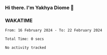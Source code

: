### Hi there. I'm Yakhya Diome 👋

### WAKATIME
<!--START_SECTION:waka-->

```txt
From: 16 February 2024 - To: 22 February 2024

Total Time: 0 secs

No activity tracked
```

<!--END_SECTION:waka-->
